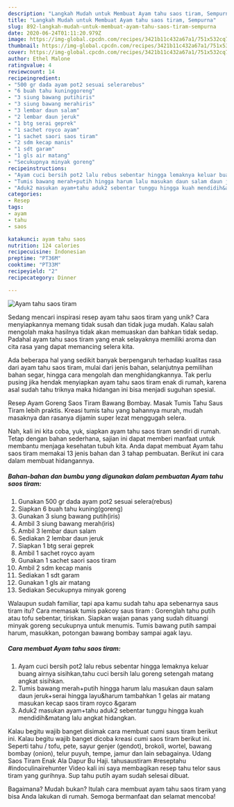 ```yaml
---
description: "Langkah Mudah untuk Membuat Ayam tahu saos tiram, Sempurna"
title: "Langkah Mudah untuk Membuat Ayam tahu saos tiram, Sempurna"
slug: 892-langkah-mudah-untuk-membuat-ayam-tahu-saos-tiram-sempurna
date: 2020-06-24T01:11:20.979Z
image: https://img-global.cpcdn.com/recipes/3421b11c432a67a1/751x532cq70/ayam-tahu-saos-tiram-foto-resep-utama.jpg
thumbnail: https://img-global.cpcdn.com/recipes/3421b11c432a67a1/751x532cq70/ayam-tahu-saos-tiram-foto-resep-utama.jpg
cover: https://img-global.cpcdn.com/recipes/3421b11c432a67a1/751x532cq70/ayam-tahu-saos-tiram-foto-resep-utama.jpg
author: Ethel Malone
ratingvalue: 4
reviewcount: 14
recipeingredient:
- "500 gr dada ayam pot2 sesuai selerarebus"
- "6 buah tahu kuninggoreng"
- "3 siung bawang putihiris"
- "3 siung bawang merahiris"
- "3 lembar daun salam"
- "2 lembar daun jeruk"
- "1 btg serai geprek"
- "1 sachet royco ayam"
- "1 sachet saori saos tiram"
- "2 sdm kecap manis"
- "1 sdt garam"
- "1 gls air matang"
- "Secukupnya minyak goreng"
recipeinstructions:
- "Ayam cuci bersih pot2 lalu rebus sebentar hingga lemaknya keluar buang airnya sisihkan,tahu cuci bersih lalu goreng setengah matang angkat sisihkan."
- "Tumis bawang merah+putih hingga harum lalu masukan daun salam daun jeruk+serai hingga layu&amp;harum tambahkan 1 gelas air matang masukan kecap saos tiram royco &amp;garam"
- "Aduk2 masukan ayam+tahu aduk2 sebentar tunggu hingga kuah mendidih&amp;matang lalu angkat hidangkan."
categories:
- Resep
tags:
- ayam
- tahu
- saos

katakunci: ayam tahu saos 
nutrition: 124 calories
recipecuisine: Indonesian
preptime: "PT36M"
cooktime: "PT33M"
recipeyield: "2"
recipecategory: Dinner

---
```



![Ayam tahu saos tiram](https://img-global.cpcdn.com/recipes/3421b11c432a67a1/751x532cq70/ayam-tahu-saos-tiram-foto-resep-utama.jpg)

Sedang mencari inspirasi resep ayam tahu saos tiram yang unik? Cara menyiapkannya memang tidak susah dan tidak juga mudah. Kalau salah mengolah maka hasilnya tidak akan memuaskan dan bahkan tidak sedap. Padahal ayam tahu saos tiram yang enak selayaknya memiliki aroma dan cita rasa yang dapat memancing selera kita.

Ada beberapa hal yang sedikit banyak berpengaruh terhadap kualitas rasa dari ayam tahu saos tiram, mulai dari jenis bahan, selanjutnya pemilihan bahan segar, hingga cara mengolah dan menghidangkannya. Tak perlu pusing jika hendak menyiapkan ayam tahu saos tiram enak di rumah, karena asal sudah tahu triknya maka hidangan ini bisa menjadi suguhan spesial.

Resep Ayam Goreng Saos Tiram Bawang Bombay. Masak Tumis Tahu Saus Tiram lebih praktis. Kreasi tumis tahu yang bahannya murah, mudah masaknya dan rasanya dijamin super lezat menggugah selera.


Nah, kali ini kita coba, yuk, siapkan ayam tahu saos tiram sendiri di rumah. Tetap dengan bahan sederhana, sajian ini dapat memberi manfaat untuk membantu menjaga kesehatan tubuh kita. Anda dapat membuat Ayam tahu saos tiram memakai 13 jenis bahan dan 3 tahap pembuatan. Berikut ini cara dalam membuat hidangannya.

<!--inarticleads1-->

##### Bahan-bahan dan bumbu yang digunakan dalam pembuatan Ayam tahu saos tiram:

1. Gunakan 500 gr dada ayam pot2 sesuai selera(rebus)
1. Siapkan 6 buah tahu kuning(goreng)
1. Gunakan 3 siung bawang putih(iris)
1. Ambil 3 siung bawang merah(iris)
1. Ambil 3 lembar daun salam
1. Sediakan 2 lembar daun jeruk
1. Siapkan 1 btg serai geprek
1. Ambil 1 sachet royco ayam
1. Gunakan 1 sachet saori saos tiram
1. Ambil 2 sdm kecap manis
1. Sediakan 1 sdt garam
1. Gunakan 1 gls air matang
1. Sediakan Secukupnya minyak goreng


Walaupun sudah familiar, tapi apa kamu sudah tahu apa sebenarnya saus tiram itu? Cara memasak tumis pakcoy saus tiram : Gorenglah tahu putih atau tofu sebentar, tiriskan. Siapkan wajan panas yang sudah dituangi minyak goreng secukupnya untuk menumis. Tumis bawang putih sampai harum, masukkan, potongan bawang bombay sampai agak layu. 

<!--inarticleads2-->

##### Cara membuat Ayam tahu saos tiram:

1. Ayam cuci bersih pot2 lalu rebus sebentar hingga lemaknya keluar buang airnya sisihkan,tahu cuci bersih lalu goreng setengah matang angkat sisihkan.
1. Tumis bawang merah+putih hingga harum lalu masukan daun salam daun jeruk+serai hingga layu&amp;harum tambahkan 1 gelas air matang masukan kecap saos tiram royco &amp;garam
1. Aduk2 masukan ayam+tahu aduk2 sebentar tunggu hingga kuah mendidih&amp;matang lalu angkat hidangkan.


Kalau begitu wajib banget disimak cara membuat cumi saus tiram berikut ini. Kalau begitu wajib banget dicoba kreasi cumi saos tiram berikut ini. Seperti tahu / tofu, pete, sayur genjer (gendot), brokoli, wortel, bawang bombay (onion), telur puyuh, tempe, jamur dan lain sebagainya. Udang Saos Tiram Enak Ala Dapur Bu Haji. tahusaustiram #reseptahu #indoculinairehunter Video kali ini saya membagikan resep tahu telor saus tiram yang gurihnya. Sup tahu putih ayam sudah selesai dibuat. 

Bagaimana? Mudah bukan? Itulah cara membuat ayam tahu saos tiram yang bisa Anda lakukan di rumah. Semoga bermanfaat dan selamat mencoba!

